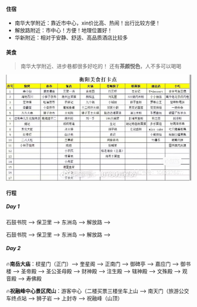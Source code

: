 #### 住宿

- 南华大学附近：靠近市中心，xin价比高、热闹！出行比较方便！ 
- 解放路附近：市中心！方便！地理位置好！
- 华新附近：相对于安静、舒适、高品质酒店比较多
  
#### 美食

> 南华大学附近、进步巷都很多好吃的！
> 还有**茶颜悦色**，人不多可以喝喝

![](../pictures/632d2b78f3c3429f6fc927accde4f0d.jpg)
#### 行程

##### Day 1

石鼓书院  —> 保卫里  —> 东洲岛 —> 解放路 —> 

石鼓书院  —> 保卫里  —> 东洲岛 —> 解放路 —> 


##### Day 2

🔥**南岳大庙**：棂星门（正门）—> 奎星阁 —> 正南门 —> 御碑亭 —> 嘉应门 —> 御书楼 —> 圣帝殿 —> 圣公圣母殿 —> 财神殿 —> 注生殿 —> 辖神殿 —> 文殊殿 —> 观音殿 —> 寿佛殿 

🔥**祝融峰中心景区爬山**：游客中心（二楼买票三楼坐车上山 —> 南天门（旅游公交车终点站 —> 狮子岩 —> 上封寺  —> 祝融峰（山顶）

